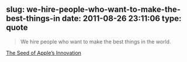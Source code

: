 slug: we-hire-people-who-want-to-make-the-best-things-in
date: 2011-08-26 23:11:06
type: quote
---

> We hire people who want to make the best things in the world.

[The Seed of Apple’s Innovation](http://www.businessweek.com/bwdaily/dnflash/oct2004/nf20041012_4018_db083.htm)
